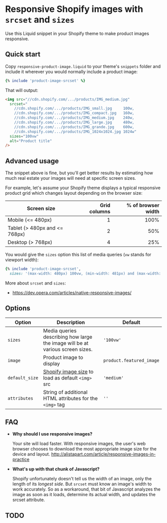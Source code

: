 Responsive Shopify images with `srcset` and `sizes`
===

Use this Liquid snippet in your Shopify theme to make product images responsive.

Quick start
---

Copy `responsive-product-image.liquid` to your theme's `snippets` folder and include it wherever you would normally include a product image:

```ruby
{% include 'product-image-srcset' %}
```

That will output:

```html
<img src="//cdn.shopify.com/.../products/IMG_medium.jpg"
  srcset="
    //cdn.shopify.com/.../products/IMG_small.jpg     100w,
    //cdn.shopify.com/.../products/IMG_compact.jpg   160w,
    //cdn.shopify.com/.../products/IMG_medium.jpg    240w,
    //cdn.shopify.com/.../products/IMG_large.jpg     480w,
    //cdn.shopify.com/.../products/IMG_grande.jpg    600w,
    //cdn.shopify.com/.../products/IMG_1024x1024.jpg 1024w"
  sizes="100vw"
  alt="Product title"
/>
```

Advanced usage
---

The snippet above is fine, but you'll get better results by estimating how much real estate your images will need at specific screen sizes.

For example, let's assume your Shopify theme displays a typical responsive product grid which changes layout depending on the browser size:

| Screen size | Grid columns | % of browser width |
|--------|--------------:|--------------------:|
|Mobile (<= 480px)|1|100%|
|Tablet (> 480px and <= 768px)|2|50%|
|Desktop (> 768px)|4|25%|

You would give the `sizes` option this list of media queries (`vw` stands for viewport width):

```ruby
{% include 'product-image-srcset',
  sizes: '(max-width: 480px) 100vw, (min-width: 481px) and (max-width: 768px) 50vw, 25vw'%}
```

More about `srcset` and `sizes`:
  - https://dev.opera.com/articles/native-responsive-images/

Options
---

| Option | Description | Default |
|--------|-------------|---------|
| `sizes` | Media queries describing how large the image  will be at various screen sizes. | `'100vw'` |
| `image` | Product image to display | `product.featured_image`
| `default_size` | [Shopify image size](https://docs.shopify.com/themes/liquid-documentation/filters/url-filters#size-parameters) to load as default `<img>` src | `'medium'` |
| `attributes` | String of additional HTML attributes for the `<img>` tag | `''` |

FAQ
---

- **Why should I use responsive images?**

  Your site will load faster. With responsive images, the user's web browser chooses to download the most appropriate image size for the device and layout. http://alistapart.com/article/responsive-images-in-practice

- **What's up with that chunk of Javascript?**

  Shopify unfortunately doesn't tell us the width of an image, only the length of its *longest side*. But `srcset` must know an image's width to work accurately. So as a workaround, that bit of Javascript analyzes the image as soon as it loads, determine its actual width, and updates the srcset attribute.

TODO
---

